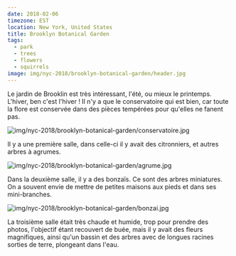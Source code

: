 ```yaml
---
date: 2018-02-06
timezone: EST
location: New York, United States
title: Brooklyn Botanical Garden
tags:
  - park
  - trees
  - flowers
  - squirrels
image: img/nyc-2018/brooklyn-botanical-garden/header.jpg
---
```


Le jardin de Brooklin est très intéressant, l'été, ou mieux le printemps. L'hiver, ben c'est l'hiver ! Il n'y a que le conservatoire qui est bien, car toute la flore est conservée dans des pièces tempérées pour qu'elles ne fanent pas.

![img/nyc-2018/brooklyn-botanical-garden/conservatoire.jpg](conservatoire)

Il y a une première salle, dans celle-ci il y avait des citronniers, et autres arbres à agrumes.

![img/nyc-2018/brooklyn-botanical-garden/agrume.jpg](agrumes)

Dans la deuxième salle, il y a des bonzaïs. Ce sont des arbres miniatures. On a souvent envie de mettre de petites maisons aux pieds et dans ses mini-branches.

![img/nyc-2018/brooklyn-botanical-garden/bonzai.jpg](bonzai)

La troisième salle était très chaude et humide, trop pour prendre des photos, l'objectif étant recouvert de buée, mais il y avait des fleurs magnifiques, ainsi qu'un bassin et des arbres avec de longues racines sorties de terre, plongeant dans l'eau.





